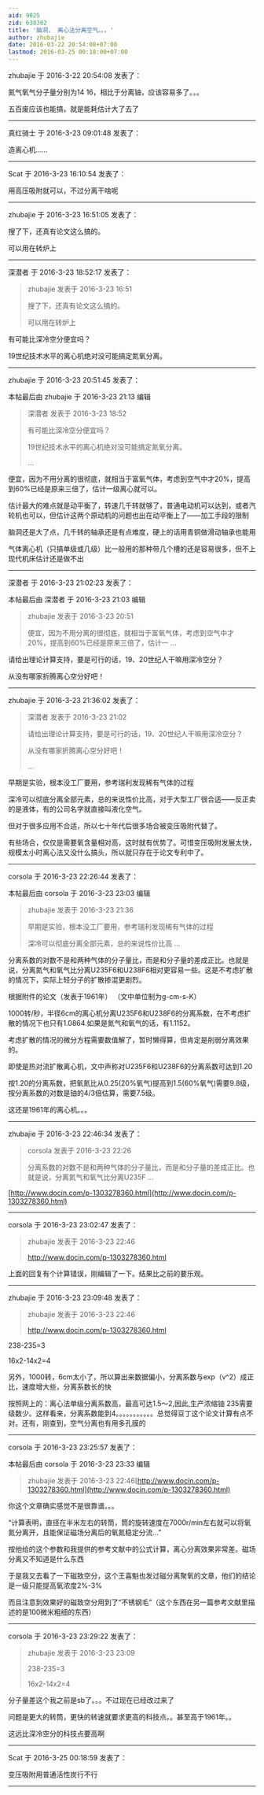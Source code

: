 ```yaml
---
aid: 9025
zid: 638302
title: '脑洞， 离心法分离空气。。。'
author: zhubajie
date: 2016-03-22 20:54:08+07:00
lastmod: 2016-03-25 00:18:00+07:00
---
```


zhubajie 于 2016-3-22 20:54:08 发表了：

氮气氧气分子量分别为14 16，相比于分离铀，应该容易多了。。。

五百废应该也能搞，就是能耗估计大了去了

---------

真红骑士 于 2016-3-23 09:01:48 发表了：

造离心机……

---------

Scat 于 2016-3-23 16:10:54 发表了：

用高压吸附就可以，不过分离干啥呢

---------

zhubajie 于 2016-3-23 16:51:05 发表了：

搜了下，还真有论文这么搞的。

可以用在转炉上

---------

深潜者 于 2016-3-23 18:52:17 发表了：

> zhubajie 发表于 2016-3-23 16:51
> 
> 搜了下，还真有论文这么搞的。
> 
> 可以用在转炉上



有可能比深冷空分便宜吗？

19世纪技术水平的离心机绝对没可能搞定氮氧分离。

---------

zhubajie 于 2016-3-23 20:51:45 发表了：

本帖最后由 zhubajie 于 2016-3-23 21:13 编辑 


> 
> 深潜者 发表于 2016-3-23 18:52
> 
> 有可能比深冷空分便宜吗？
> 
> 19世纪技术水平的离心机绝对没可能搞定氮氧分离。
> 
> ...



便宜，因为不用分离的很彻底，就相当于富氧气体，考虑到空气中才20%，提高到60%已经是原来三倍了，估计一级离心就可以。

估计最大的难点就是动平衡了，转速几千转就够了，普通电动机可以达到，或者汽轮机也可以，但估计这两个原动机的问题也出在动平衡上了——加工手段的限制

脑洞还是大了点，几千转的轴承还是有点难度，硬上的话用青铜做滑动轴承也能用

气体离心机（只搞单级或几级）比一般用的那种带几个槽的还是容易很多，但不上现代机床估计还是做不出

---------

深潜者 于 2016-3-23 21:02:23 发表了：

本帖最后由 深潜者 于 2016-3-23 21:03 编辑 


> 
> zhubajie 发表于 2016-3-23 20:51
> 
> 便宜，因为不用分离的很彻底，就相当于富氧气体，考虑到空气中才20%，提高到60%已经是原来三倍了，估计一 ...



请给出理论计算支持，要是可行的话，19、20世纪人干嘛用深冷空分？

从没有哪家折腾离心空分好吧！

---------

zhubajie 于 2016-3-23 21:36:02 发表了：

> 深潜者 发表于 2016-3-23 21:02
> 
> 请给出理论计算支持，要是可行的话，19、20世纪人干嘛用深冷空分？
> 
> 从没有哪家折腾离心空分好吧！
> 
> ...



早期是实验，根本没工厂要用，参考瑞利发现稀有气体的过程

深冷可以彻底分离全部元素，总的来说性价比高，对于大型工厂很合适——反正卖的是液体，有的公司名字就直接叫液化空气。

但对于很多应用不合适，所以七十年代后很多场合被变压吸附代替了。

有些场合，仅仅是需要氧含量相对高，这时就有优势了。可惜变压吸附发展太快，规模太小时离心法又没什么搞头，所以就只存在于论文专利中了。

---------

corsola 于 2016-3-23 22:26:44 发表了：

本帖最后由 corsola 于 2016-3-23 23:03 编辑 


> 
> zhubajie 发表于 2016-3-23 21:36
> 
> 早期是实验，根本没工厂要用，参考瑞利发现稀有气体的过程
> 
> 深冷可以彻底分离全部元素，总的来说性价比高 ...



分离系数的对数不是和两种气体的分子量比，而是和分子量的差成正比。也就是说，分离氮气和氧气比分离U235F6和U238F6相对更容易一些。这是不考虑扩散的情况下，实际上轻分子的扩散掺混更剧烈。

根据附件的论文（发表于1961年） （文中单位制为g-cm-s-K）

1000转/秒，半径6cm的离心机分离U235F6和U238F6的分离系数，在不考虑扩散的情况下也只有1.0864.如果是氮气和氧气的话，有1.1152。

考虑扩散的情况的微分方程需要数值解了，暂时懒得算，但肯定是削弱分离效果的。

即使是热对流扩散离心机，文中声称对U235F6和U238F6的分离系数可达到1.20

按1.20的分离系数，把氧氮比从0.25(20%氧气)提高到1.5(60%氧气)需要9.8级，按分离系数的对数是铀的4/3倍估算，需要7.5级。

这还是1961年的离心机。。。

---------

zhubajie 于 2016-3-23 22:46:34 发表了：

> corsola 发表于 2016-3-23 22:26
> 
> 分离系数的对数不是和两种气体的分子量比，而是和分子量的差成正比。也就是说，分离氮气和氧气比分离U235F ...



[http://www.docin.com/p-1303278360.html](http://www.docin.com/p-1303278360.html)

---------

corsola 于 2016-3-23 23:02:47 发表了：

> zhubajie 发表于 2016-3-23 22:46
> 
> http://www.docin.com/p-1303278360.html



上面的回复有个计算错误，刚编辑了一下。结果比之前的要乐观。

---------

zhubajie 于 2016-3-23 23:09:48 发表了：

> zhubajie 发表于 2016-3-23 22:46
> 
> http://www.docin.com/p-1303278360.html



238-235=3

16x2-14x2=4

另外，1000转，6cm太小了，所以算出来数据偏小，分离系数与exp（v^2）成正比，速度增大些，分离系数长的快

按照网上的：离心法单级分离系数高，最高可达1.5～2,因此,生产浓缩铀 235需要级数少。这样看来，分离系数能到4。。。。。。。。。。。总觉得豆丁这个论文计算有点不对。还有，刚查到，空气分离也有用多孔膜的

---------

corsola 于 2016-3-23 23:25:57 发表了：

本帖最后由 corsola 于 2016-3-23 23:33 编辑 


> 
> zhubajie 发表于 2016-3-23 22:46[http://www.docin.com/p-1303278360.html](http://www.docin.com/p-1303278360.html)



你这个文章确实感觉不是很靠谱。。。

“计算表明，直径在半米左右的转筒，筒的旋转速度在7000r/min左右就可以将氧氮分离开，且能保证磁场分离后的氧氮稳定分流...”

按他给的这个参数和我提供的参考文献中的公式计算，离心分离效果非常差。磁场分离又不知道是什么东西

于是我又去看了一下磁致空分，这个王喜魁也发过磁分离聚氧的文章，他们的结论是一级只能提高氧浓度2%-3%

而且注意到效果好的磁致空分用到了“不锈钢毛”（这个东西在另一篇参考文献里描述的是100微米粗细的东西）

---------

corsola 于 2016-3-23 23:29:22 发表了：

> zhubajie 发表于 2016-3-23 23:09
> 
> 238-235=3
> 
> 16x2-14x2=4



分子量差这个我之前是sb了。。。不过现在已经改过来了

问题是更大的转筒，更快的转速就要求更高的科技点。。甚至高于1961年。。

这远比深冷空分的科技点要高啊

---------

Scat 于 2016-3-25 00:18:59 发表了：

变压吸附用普通活性炭行不行

---------

